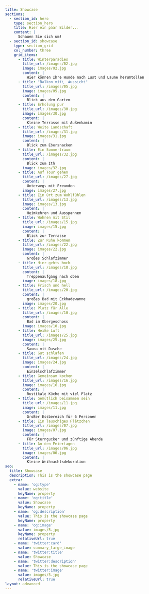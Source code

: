 ```yaml
---
title: Showcase
sections:
  - section_id: hero
    type: section_hero
    title: Hier ein paar Bilder...
    content: |
      Schauen Sie sich um!
  - section_id: showcase
    type: section_grid
    col_number: three
    grid_items:
      - title: Winterparadies
        title_url: /images/02.jpg
        image: images/02.jpg
        content: |
          Hier können Ihre Hunde nach Lust und Laune herumtollen
      - title: "Balkon mit\_ Aussicht"
        title_url: /images/05.jpg
        image: images/05.jpg
        content: |
          Blick aus dem Garten
      - title: Erholung pur
        title_url: /images/30.jpg
        image: images/30.jpg
        content: |
          Kleine Terrasse mit Außenkamin
      - title: Weite Landschaft
        title_url: /images/31.jpg
        image: images/31.jpg
        content: |
          Blick zum Ebersnacken
      - title: Ein Sommertraum
        title_url: /images/32.jpg
        content: |
          Blick zum Ith
        image: images/32.jpg
      - title: Auf Tour gehen
        title_url: /images/27.jpg
        content: |
          Unterwegs mit Freunden
        image: images/27.jpg
      - title: Ein Ort zum Wohlfühlen
        title_url: /images/13.jpg
        image: images/13.jpg
        content: |
          Heimkehren und Ausspannen
      - title: Wohnen mit Stil
        title_url: /images/15.jpg
        image: images/15.jpg
        content: |
          Blick zur Terrasse
      - title: Zur Ruhe kommen
        title_url: /images/22.jpg
        image: images/22.jpg
        content: |
          Großes Schlafzimmer
      - title: Hier gehts hoch
        title_url: /images/18.jpg
        content: |
          Treppenaufgang nach oben
        image: images/18.jpg
      - title: Frisch und hell
        title_url: /images/20.jpg
        content: |
          großes Bad mit Eckbadewanne 
        image: images/20.jpg
      - title: Platz für Alle
        title_url: /images/10.jpg
        content: |
          Bad im Obergeschoss 
        image: images/10.jpg
      - title: Heiße Luft
        title_url: /images/25.jpg
        image: images/25.jpg
        content: |
          Sauna mit Dusche
      - title: Gut schlafen
        title_url: /images/24.jpg
        image: images/24.jpg
        content: |
          Einzelschlafzimmer
      - title: Gemeinsam kochen
        title_url: /images/16.jpg
        image: images/16.jpg
        content: |
          Rustikale Küche mit viel Platz
      - title: Gemütlich beisammen sein
        title_url: /images/11.jpg
        image: images/11.jpg
        content: |
          Großer Essbereich für 6 Personen
      - title: Ein lauschiges Plätzchen
        title_url: /images/07.jpg
        image: images/07.jpg
        content: |
          Für Sterngucker und zünftige Abende
      - title: An den Feiertagen
        title_url: /images/06.jpg
        image: images/06.jpg
        content: |
          Kleine Weihnachtsdekoration
seo:
  title: Showcase
  description: This is the showcase page
  extra:
    - name: 'og:type'
      value: website
      keyName: property
    - name: 'og:title'
      value: Showcase
      keyName: property
    - name: 'og:description'
      value: This is the showcase page
      keyName: property
    - name: 'og:image'
      value: images/5.jpg
      keyName: property
      relativeUrl: true
    - name: 'twitter:card'
      value: summary_large_image
    - name: 'twitter:title'
      value: Showcase
    - name: 'twitter:description'
      value: This is the showcase page
    - name: 'twitter:image'
      value: images/5.jpg
      relativeUrl: true
layout: advanced
---
```

